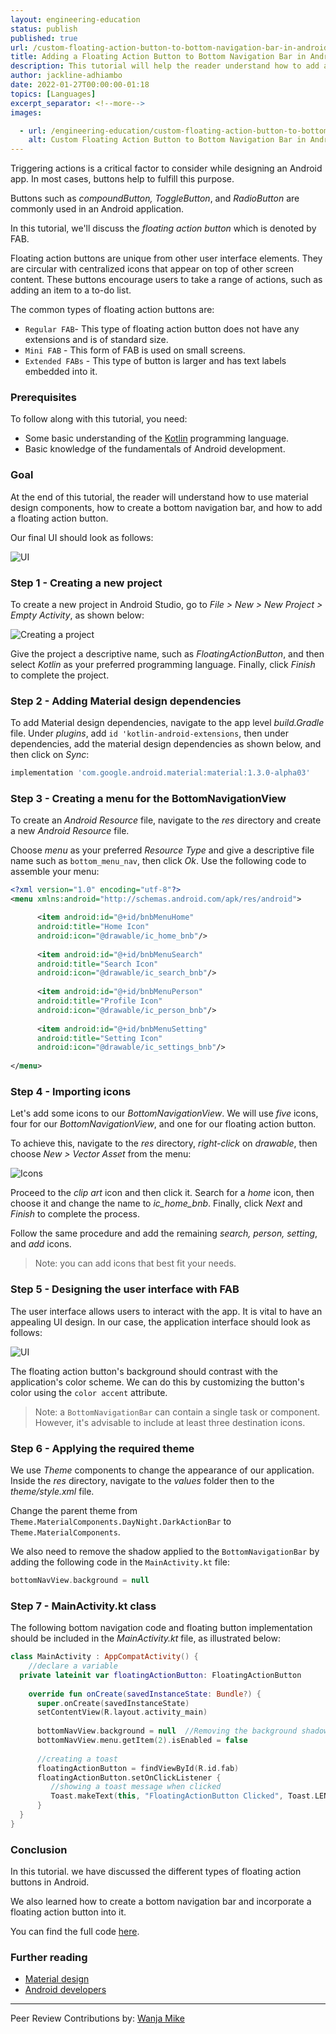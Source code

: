 ```yaml
---
layout: engineering-education
status: publish
published: true
url: /custom-floating-action-button-to-bottom-navigation-bar-in-android/
title: Adding a Floating Action Button to Bottom Navigation Bar in Android
description: This tutorial will help the reader understand how to add a floating action button to the bottom navigation bar in Android.
author: jackline-adhiambo
date: 2022-01-27T00:00:00-01:18
topics: [Languages]
excerpt_separator: <!--more-->
images:

  - url: /engineering-education/custom-floating-action-button-to-bottom-navigation-bar-in-android/hero.jpg
    alt: Custom Floating Action Button to Bottom Navigation Bar in Android Hero Image
---
```

Triggering actions is a critical factor to consider while designing an Android app. In most cases, buttons help to fulfill this purpose.
<!--more-->
Buttons such as *compoundButton, ToggleButton*, and *RadioButton* are commonly used in an Android application.

In this tutorial, we'll discuss the *floating action button* which is denoted by FAB.

Floating action buttons are unique from other user interface elements. They are circular with centralized icons that appear on top of other screen content. These buttons encourage users to take a range of actions, such as adding an item to a to-do list.

The common types of floating action buttons are:
- `Regular FAB`- This type of floating action button does not have any extensions and is of standard size.
- `Mini FAB` - This form of FAB is used on small screens.
- `Extended FABs` - This type of button is larger and has text labels embedded into it.

### Prerequisites
To follow along with this tutorial, you need:
- Some basic understanding of the [Kotlin](https://kotlinlang.org/) programming language.
- Basic knowledge of the fundamentals of Android development.

### Goal
At the end of this tutorial, the reader will understand how to use material design components, how to create a bottom navigation bar, and how to add a floating action button.

Our final UI should look as follows:

![UI](/engineering-education/custom-floating-action-button-to-bottom-navigation-bar-in-android/ui.jpg)

### Step 1 - Creating a new project
To create a new project in Android Studio, go to *File > New > New Project > Empty Activity*, as shown below:

![Creating a project](/engineering-education/custom-floating-action-button-to-bottom-navigation-bar-in-android/creating_project.jpg)

Give the project a descriptive name, such as *FloatingActionButton*, and then select *Kotlin* as your preferred programming language. Finally, click *Finish* to complete the project.

### Step 2 - Adding Material design dependencies
To add Material design dependencies, navigate to the app level *build.Gradle* file. Under *plugins*, add `id 'kotlin-android-extensions`, then under dependencies, add the material design dependencies as shown below, and then click on *Sync*:

```gradle
implementation 'com.google.android.material:material:1.3.0-alpha03' 
```

### Step 3 - Creating a menu for the BottomNavigationView
To create an *Android Resource* file, navigate to the *res* directory and create a new *Android Resource* file. 

Choose *menu* as your preferred *Resource Type* and give a descriptive file name such as `bottom_menu_nav`, then click *Ok*. Use the following code to assemble your menu:

```xml
<?xml version="1.0" encoding="utf-8"?>  
<menu xmlns:android="http://schemas.android.com/apk/res/android">  

      <item android:id="@+id/bnbMenuHome"  
      android:title="Home Icon"  
      android:icon="@drawable/ic_home_bnb"/>  
      
      <item android:id="@+id/bnbMenuSearch"  
      android:title="Search Icon"  
      android:icon="@drawable/ic_search_bnb"/>  
      
      <item android:id="@+id/bnbMenuPerson"  
      android:title="Profile Icon"  
      android:icon="@drawable/ic_person_bnb"/>  
      
      <item android:id="@+id/bnbMenuSetting"  
      android:title="Setting Icon"  
      android:icon="@drawable/ic_settings_bnb"/>  
  
</menu>
```
### Step 4 - Importing icons
Let's add some icons to our *BottomNavigationView*. We will use *five* icons, four for our *BottomNavigationView*, and one for our floating action button. 

To achieve this, navigate to the *res* directory, *right-click* on *drawable*, then choose *New > Vector Asset* from the menu:

![Icons](/engineering-education/custom-floating-action-button-to-bottom-navigation-bar-in-android/adding_vectors_asset.jpg)

Proceed to the *clip art* icon and then click it. Search for a *home* icon, then choose it and change the name to *ic_home_bnb*. Finally, click *Next* and *Finish* to complete the process.

Follow the same procedure and add the remaining *search, person, setting*, and *add* icons.

> Note: you can add icons that best fit your needs.

### Step 5 - Designing the user interface with FAB
The user interface allows users to interact with the app. It is vital to have an appealing UI design. In our case, the application interface should look as follows:

![UI](/engineering-education/custom-floating-action-button-to-bottom-navigation-bar-in-android/ui.jpg)

The floating action button's background should contrast with the application's color scheme. We can do this by customizing the button's color using the `color accent` attribute.  

> Note: a `BottomNavigationBar` can contain a single task or component. However, it's advisable to include at least three destination icons.

### Step 6 - Applying the required theme
We use *Theme* components to change the appearance of our application. Inside the *res* directory, navigate to the *values* folder then to the *theme/style.xml* file.

Change the parent theme from `Theme.MaterialComponents.DayNight.DarkActionBar` to `Theme.MaterialComponents`. 

We also need to remove the shadow applied to the `BottomNavigationBar` by adding the following code in the `MainActivity.kt` file:

```kotlin
bottomNavView.background = null
```

### Step 7 - MainActivity.kt class
The following bottom navigation code and floating button implementation should be included in the *MainActivity.kt* file, as illustrated below:

```kt
class MainActivity : AppCompatActivity() {   
    //declare a variable  
  private lateinit var floatingActionButton: FloatingActionButton  
  
    override fun onCreate(savedInstanceState: Bundle?) {  
      super.onCreate(savedInstanceState)  
      setContentView(R.layout.activity_main)  
  
      bottomNavView.background = null  //Removing the background shadow
      bottomNavView.menu.getItem(2).isEnabled = false  
  
      //creating a toast  
      floatingActionButton = findViewById(R.id.fab)  
      floatingActionButton.setOnClickListener { 
         //showing a toast message when clicked 
         Toast.makeText(this, "FloatingActionButton Clicked", Toast.LENGTH_SHORT).show()  
      }  
  }  
}
```

### Conclusion
In this tutorial. we have discussed the different types of floating action buttons in Android. 

We also learned how to create a bottom navigation bar and incorporate a floating action button into it.

You can find the full code [here](https://github.com/jackline-ke/FloatingActionButton2).

### Further reading
- [Material design](https://material.io/components/app-bars-bottom)
- [Android developers](https://developer.android.com/guide/topics/ui/floating-action-button)

---
Peer Review Contributions by: [Wanja Mike](/engineering-education/authors/michael-barasa/)